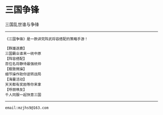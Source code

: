 # 三国争锋
 三国乱世谁与争锋
 
---
```
《三国争锋》是一款讲究阵武将容搭配的策略手游！

【群雄逐鹿】
三国霸业谁来一统中原
【阵容搭配】
百位名将静待最强统帅
【极致微操】
细节操作助你逆转战局
【海量活动】
天天都有奖励等你来拿
【呼朋唤友】
千人同服一起快意三国
```

---

`email:mzjhs9@163.com`


